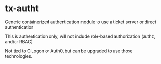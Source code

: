 # tx-autht
Generic containerized authentication module to use a ticket server or direct authentication

This is authentication only, will not include role-based authorization (authz, and/or RBAC)

Not tied to CILogon or Auth0, but can be upgraded to use those technologies.
